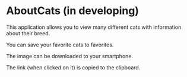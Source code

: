 # AboutCats (in developing)
This application allows you to view many different cats with information about their breed.

You can save your favorite cats to favorites.

The image can be downloaded to your smartphone.

The link (when clicked on it) is copied to the clipboard.
